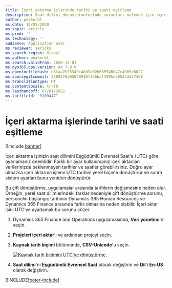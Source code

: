 ```yaml
---
title: İçeri aktarma işlerinde tarihi ve saati eşitleme
description: Saat dilimi dönüştürmelerinde sorunları önlemek için içeri aktarma işlerinde UTC saat dilimlerini kullanın.
author: peakerbl
ms.date: 12/01/2020
ms.topic: article
ms.prod: ''
ms.technology: ''
audience: Application user
ms.reviewer: sericks
ms.search.region: Global
ms.author: peakerbl
ms.search.validFrom: 2020-12-01
ms.dyn365.ops.version: AX 7.0.0
ms.openlocfilehash: b8faa7b73349c48d3a02b685546b47c4969c6027
ms.sourcegitcommit: 3289478a05040910f356baf1995ce0523d347368
ms.translationtype: HT
ms.contentlocale: tr-TR
ms.lasthandoff: 07/01/2022
ms.locfileid: "9109447"
---
```

# <a name="synchronize-date-and-time-in-import-jobs"></a>İçeri aktarma işlerinde tarihi ve saati eşitleme

[!include [banner](../includes/banner.md)]

İçeri aktarma işinizin saat dilimini Eşgüdümlü Evrensel Saat'e (UTC) göre ayarlamanız önemlidir. Farklı bir ayar kullanırsanız içeri aktarılan verilerinizde beklenmeyen tarihler ve saatler görebilirsiniz. Doğru ayar olmazsa içeri aktarma işlemi UTC tarihini yerel biçime dönüştürür ve sonra sistem ayarları bunu yeniden dönüştürür.

Bu çift dönüştürme, uygulamalar arasında tarihlerin değişmesine neden olur. Örneğin, yerel saat dilimlerindeki farklar nedeniyle çift dönüştürme sorunu, personelin başlangıç tarihinin Dynamics 365 Human Resources ve Dynamics 365 Finance arasında farklı olmasına neden olabilir. İçeri aktar işini UTC'ye ayarlamak bu sorunu çözer.

1. Dynamics 365 Finance and Operations uygulamasında, **Veri yönetimi**'ni seçin.

2. **Projeleri içeri aktar**'ı ve ardından projeyi seçin.

3. **Kaynak tarih biçimi** bölümünde, **CSV-Unicode**'u seçin.

   [![Kaynak tarih biçimini UTC'ye dönüştürme.](./media/data-source-date-format.png)](./media/data-source-date-format.png)

4. **Saat dilimi**'ni **Eşgüdümlü Evrensel Saat** olarak değiştirin ve **Dil**'i **En-US** olarak değiştirin.




[!INCLUDE[footer-include](../../../includes/footer-banner.md)]

